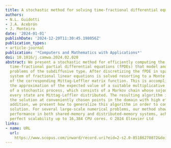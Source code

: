 ```yaml
---
title: A stochastic method for solving time-fractional differential equations
authors:
- N.L. Guidotti
- J.A. Acebrón
- J. Monteiro
date: '2024-01-01'
publishDate: '2024-12-20T11:30:45.198056Z'
publication_types:
- article-journal
publication: '*Computers and Mathematics with Applications*'
doi: 10.1016/j.camwa.2024.02.020
abstract: We present a stochastic method for efficiently computing the solution of
  time-fractional partial differential equations (fPDEs) that model anomalous diffusion
  problems of the subdiffusive type. After discretizing the fPDE in space, the ensuing
  system of fractional linear equations is solved resorting to a Monte Carlo evaluation
  of the corresponding Mittag-Leffler matrix function. This is accomplished through
  the approximation of the expected value of a suitable multiplicative functional
  of a stochastic process, which consists of a Markov chain whose sojourn times in
  every state are Mittag-Leffler distributed. The resulting algorithm is able to calculate
  the solution at conveniently chosen points in the domain with high efficiency. In
  addition, we present how to generalize this algorithm in order to compute the complete
  solution. For several large-scale numerical problems, our method showed remarkable
  performance in both shared-memory and distributed-memory systems, achieving nearly
  perfect scalability up to 16,384 CPU cores. © 2024 Elsevier Ltd
links:
- name: URL
  url: 
    https://www.scopus.com/inward/record.uri?eid=2-s2.0-85186270872&doi=10.1016%2fj.camwa.2024.02.020&partnerID=40&md5=5fa8eeeffae23798318d15bd7c1a3140
---
```


